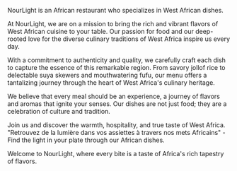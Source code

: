 NourLight is an African restaurant who specializes in West African dishes.


At NourLight, we are on a mission to bring the rich and vibrant flavors of West African cuisine to your table. Our passion for food and our deep-rooted love for the diverse culinary traditions of West Africa inspire us every day.

With a commitment to authenticity and quality, we carefully craft each dish to capture the essence of this remarkable region. From savory jollof rice to delectable suya skewers and mouthwatering fufu, our menu offers a tantalizing journey through the heart of West Africa's culinary heritage.

We believe that every meal should be an experience, a journey of flavors and aromas that ignite your senses. Our dishes are not just food; they are a celebration of culture and tradition.

Join us and discover the warmth, hospitality, and true taste of West Africa. "Retrouvez de la lumière dans vos assiettes à travers nos mets Africains" - Find the light in your plate through our African dishes.

Welcome to NourLight, where every bite is a taste of Africa's rich tapestry of flavors.
